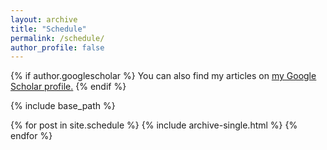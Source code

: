 ```yaml
---
layout: archive
title: "Schedule"
permalink: /schedule/
author_profile: false
---
```


{% if author.googlescholar %}
  You can also find my articles on <u><a href="{{author.googlescholar}}">my Google Scholar profile</a>.</u>
{% endif %}

{% include base_path %}

{% for post in site.schedule  %}
  {% include archive-single.html %}
{% endfor %}
